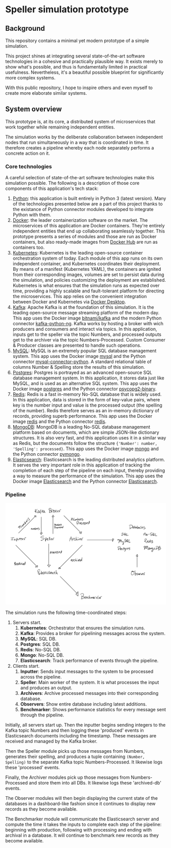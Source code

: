 # Speller simulation prototype

## Background

This repository contains a minimal yet modern prototype of a simple simulation.

This project shines at integrating several state-of-the-art software technologies in a cohesive and practically plausible way. It exists merely to show what's possible, and thus is fundamentally limited in practical usefulness. Nevertheless, it's a beautiful possible blueprint for significantly more complex systems.

With this public repository, I hope to inspire others and even myself to create more elaborate similar systems.

## System overview

This prototype is, at its core, a distributed system of microservices that work together while remaining independent entities.

The simulation works by the deliberate collaboration between independent nodes that run simultaneously in a way that is coordinated in time. It therefore creates a pipeline whereby each node separately performs a concrete action on it.

### Core technologies

A careful selection of state-of-the-art software technologies make this simulation possible. The following is a description of those core components of this application's tech stack:

1. [Python](https://www.python.org/): this application is built entirely in Python 3 (latest version). Many of the technologies presented below are a part of this project thanks to the existance of Python connector modules developed to integrate Python with them.
2. [Docker](https://www.docker.com/): the leader containerization software on the market. The microservices of this application are Docker containers. They're entirely independent entities that end up collaborating seamlessly together. This prototype presents a series of modules and those are run as Docker containers, but also ready-made images from [Docker Hub](https://hub.docker.com/) are run as containers too.
3. [Kubernetes](https://kubernetes.io/): Kubernetes is the leading open-source container orchestration system of today. Each module of this app runs on its own independent container, and Kubernetes coordinates their deployment. By means of a manifest (Kubernetes YAML), the containers are ignited from their corresponding images, volumes are set to persist data during the simulation, and policies customizing the deployment are established. Kubernetes is what ensures that the simulation runs as expected over time, providing a highly scalable and fault-tolerant platform for directing the microservices. This app relies on the convenient integration between Docker and Kubernetes via [Docker Desktop](https://www.docker.com/products/docker-desktop/).
4. [Kafka](https://kafka.apache.org/): Apache Kafka is at the foundation of this simulation. It is the leading open-source message streaming platform of the modern day. This app uses the Docker image [bitnami/kafka](https://hub.docker.com/r/bitnami/kafka) and the modern Python connector [kafka-python-ng](https://pypi.org/project/kafka-python-ng/). Kafka works by hosting a broker with wich producers and consumers and interact via topics. In this application, inputs get to the speller via the topic Numbers, and processed outputs get to the archiver via the topic Numbers-Processed. Custom Consumer & Producer classes are presented to handle such operations.
4. [MySQL](https://www.mysql.com/): MySQL is an extremely popular SQL database management system. This app uses the Docker image [mysql](https://hub.docker.com/_/mysql) and the Python connector [mysql-connector-python](https://pypi.org/project/mysql-connector-python/). A standard relational table of columns Number & Spelling store the results of this simulation.
5. [Postgres](https://www.postgresql.org/): Postgres is portrayed as an advanced open-source SQL database management system. In this application, it stores data just like MySQL, and is used as an alternative SQL system.  This app uses the Docker image [postgres](https://hub.docker.com/_/postgres) and the Python connector [psycopg2-binary](https://pypi.org/project/psycopg2-binary/).
6. [Redis](https://redis.io/): Redis is a fast in-memory No-SQL database that is widely used. In this application, data is stored in the form of key-value pairs, where key is the number input and value is the processed output (the spelling of the number). Redis therefore serves as an in-memory dictionary of records, providing superb performance. This app uses the Docker image [redis](https://hub.docker.com/_/redis) and the Python connector [redis](https://pypi.org/project/redis/).
7. [MongoDB](https://www.mongodb.com/): MongoDB is a leading No-SQL database management platform based on documents, which are simple JSON-like dictionary structures. It is also very fast, and this application uses it in a similar way as Redis, but the documents follow the structure `{'Number': number, 'Spelling': processed}`. This app uses the Docker image [mongo](https://hub.docker.com/_/mongo) and the Python connector [pymongo](https://pypi.org/project/pymongo/).
8. [Elasticsearch](https://www.elastic.co/Elasticsearch): Elasticsearch is the leading distributed analytics platform. It serves the very important role in this application of tracking the completion of each step of the pipeline on each input, thereby providing a way to measure the performance of the simulation. This app uses the Docker image [Elasticsearch](https://hub.docker.com/_/Elasticsearch) and the Python connector [Elasticsearch](https://pypi.org/project/Elasticsearch/).

### Pipeline

![system](app.jpg?raw=true "System Overview")

The simulation runs the following time-coordinated steps:

1. Servers start.
   1. **Kubernetes**: Orchestrator that ensures the simulation runs.
   2. **Kafka**: Provides a broker for pipelining messages across the system.
   2. **MySQL**: SQL DB.
   3. **Postgres**: SQL DB.
   4. **Redis**: No-SQL DB.
   5. **Mongo**: No-SQL DB.
   6. **Elasticsearch**: Track performance of events through the pipeline.
2. Clients start.
   1. **Inputter**: Sends input messages to the system to be processed across the pipeline.
   2. **Speller**: Main worker of the system. It is what processes the input and produces an output.
   3. **Archivers**: Archive processed messages into their corresponding database.
   4. **Observers**: Show entire database including latest additions.
   5. **Benchmarker**: Shows performance statistics for every message sent through the pipeline.

Initially, all servers start up. Then the inputter begins sending integers to the Kafka topic Numbers and then logging these 'produced' events in Elasticsearch documents including the timestamp. These messages are received and managed by the Kafka broker.

Then the Speller module picks up those messages from Numbers, generates their spelling, and produces a tuple containing `(Number, Spelling)` to the separate Kafka topic Numbers-Processed. It likewise logs these 'processed' events.

Finally, the Archiver modules pick up those messages from Numbers-Processed and store them into all DBs. It likewise logs these 'archived-db' events.

The Observer modules will then begin displaying the current state of the databases in a dashboard-like fashion since it continues to display new records as they become available.

The Benchmarker module will communicate the Elasticsearch server and compute the time it takes the inputs to complete each step of the pipeline: beginning with production, following with processing and ending with archival in a database. It will continue to benchmark new records as they become available.
